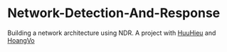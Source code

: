 # Network-Detection-And-Response
Building a network architecture using NDR. A project with [HuuHieu](https://github.com/K55A) and [HoangVo](https://github.com/VoNhtHoang)
